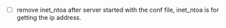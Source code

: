 - [ ] remove inet_ntoa after server started with the conf file, inet_ntoa is for getting the ip address.
